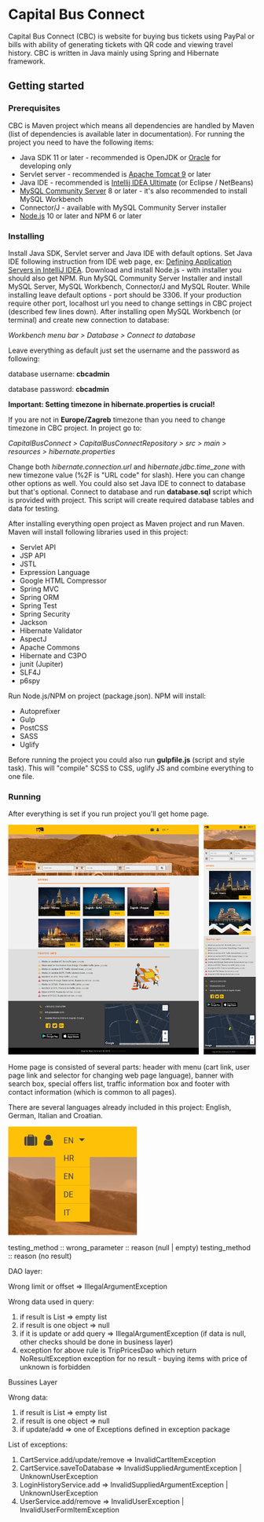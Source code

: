# Capital Bus Connect

Capital Bus Connect (CBC) is website for buying bus tickets using PayPal or bills with ability of generating tickets with QR code and viewing travel history. CBC is written in Java mainly using Spring and Hibernate framework.  

## Getting started

### Prerequisites

CBC is Maven project which means all dependencies are handled by Maven (list of dependencies is available later in documentation). For running the project you need to have the following items:

- Java SDK 11 or later - recommended is OpenJDK or [Oracle](https://www.oracle.com/technetwork/java/javase/downloads/jdk11-downloads-5066655.html) for developing only
- Servlet server - recommended is [Apache Tomcat 9](https://tomcat.apache.org/download-90.cgi) or later
- Java IDE - recommended is [Intellij IDEA Ultimate](https://www.jetbrains.com/idea/) (or Eclipse / NetBeans)
- [MySQL Community Server](https://dev.mysql.com/downloads/mysql/) 8 or later - it's also recommended to install MySQL Workbench
- Connector/J - available with MySQL Community Server installer
- [Node.js](https://nodejs.org/en/) 10 or later and NPM 6 or later

### Installing

Install Java SDK, Servlet server and Java IDE with default options. Set Java IDE following instruction from IDE web page, ex: [Defining Application Servers in IntelliJ IDEA](https://www.jetbrains.com/help/idea/configuring-and-managing-application-server-integration.html). Download and install Node.js - with installer you should also get NPM. Run MySQL Community Server Installer and install MySQL Server, MySQL Workbench, Connector/J and MySQL Router. While installing leave default options - port should be 3306. If your production require other port, localhost url you need to change settings in CBC project (described few lines down). After installing open MySQL Workbench (or terminal) and create new connection to database:

*Workbench menu bar > Database > Connect to database*

Leave everything as default just set the username and the password as following:

database username: **cbcadmin**

database password: **cbcadmin**
 
**Important: Setting timezone in hibernate.properties is crucial!**

If you are not in **Europe/Zagreb** timezone than you need to change timezone in CBC project. In project go to:
 
*CapitalBusConnect > CapitalBusConnectRepository > src > main > resources > hibernate.properties*

Change both *hibernate.connection.url* and *hibernate.jdbc.time_zone* with new timezone value (%2F is "URL code" for slash). Here you can change other options as well. You could also set Java IDE to connect to database but that's optional. Connect to database and run **database.sql** script which is provided with project. This script will create required database tables and data for testing.

After installing everything open project as Maven project and run Maven. Maven will install following libraries used in this project:

- Servlet API
- JSP API
- JSTL
- Expression Language
- Google HTML Compressor
- Spring MVC
- Spring ORM
- Spring Test
- Spring Security
- Jackson
- Hibernate Validator
- AspectJ
- Apache Commons
- Hibernate and C3PO
- junit (Jupiter)
- SLF4J
- p6spy
  
Run Node.js/NPM on project (package.json). NPM will install:

- Autoprefixer
- Gulp
- PostCSS
- SASS
- Uglify

Before running the project you could also run **gulpfile.js** (script and style task). This will "compile" SCSS to CSS, uglify JS and combine everything to one file.

### Running

After everything is set if you run project you'll get home page. 

![](https://github.com/SanjinKurelic/CapitalBusConnect/blob/master/images/home.jpg)

Home page is consisted of several parts: header with menu (cart link, user page link and selector for changing web page language), banner with search box, special offers list, traffic information box and footer with contact information (which is common to all pages).

There are several languages already included in this project: English, German, Italian and Croatian.

![](https://github.com/SanjinKurelic/CapitalBusConnect/blob/master/images/language.jpg)

testing_method :: wrong_parameter :: reason (null | empty)
testing_method :: reason (no result)

DAO layer:

Wrong limit or offset => IllegalArgumentException

Wrong data used in query:
1. if result is List => empty list
2. if result is one object => null
3. if it is update or add query => IllegalArgumentException (if data is null, other checks should be done in business layer)
4. exception for above rule is TripPricesDao which return NoResultException exception for no result - buying items with price of unknown is forbidden


Bussines Layer

Wrong data:
1. if result is List => empty list
2. if result is one object => null
3. if update/add => one of Exceptions defined in exception package

List of exceptions:

1. CartService.add/update/remove => InvalidCartItemException
2. CartService.saveToDatabase => InvalidSuppliedArgumentException | UnknownUserException
3. LoginHistoryService.add => InvalidSuppliedArgumentException | UnknownUserException
4. UserService.add/remove => InvalidUserException | InvalidUserFormItemException